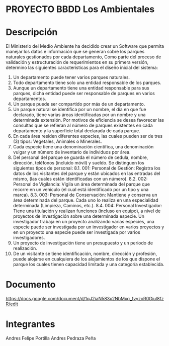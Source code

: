 # PROYECTO BBDD Los Ambientales

# Descripción

El Ministerio del Medio Ambiente ha decidido crear un Software que permita manejar los
datos e información que se generan sobre los parques naturales gestionados por cada
departamento,
Como parte del proceso de validación y estructuración de requerimientos en su primera
versión, determino las siguientes características para el diseño inicial del sistema:

1. Un departamento puede tener varios parques naturales.
2. Todo departamento tiene solo una entidad responsable de los parques.
3. Aunque un departamento tiene una entidad responsable para sus parques, dicha
entidad puede ser responsable de parques en varios departamentos.
4. Un parque puede ser compartido por más de un departamento.
5. Un parque natural se identifica por un nombre, el día en que fue declarado, tiene
varias áreas identificadas por un nombre y una determinada extensión. Por motivos
de eficiencia se desea favorecer las consultas que se refieran al número de parques
existentes en cada departamento y la superficie total declarada de cada parque.
6. En cada área residen diferentes especies, las cuales pueden ser de tres (3) tipos:
Vegetales, Animales o Minerales.
7. Cada especie tiene una denominación científica, una denominación vulgar y un
número de inventario de individuos por área.
8. Del personal del parque se guarda el número de cedula, nombre, dirección, teléfonos
(incluido móvil) y sueldo. Se distinguen los siguientes tipos de personal:
8.1. 001: Personal de Gestión: Registra los datos de los visitantes del parque y
están ubicados en las entradas del mismo, (las cuales están identificadas con
un número).
8.2. 002: Personal de Vigilancia: Vigila un área determinada del parque que recorre
en un vehículo (el cual está identificado por un tipo y una marca).
8.3. 003: Personal de Conservación: Mantiene y conserva un área determinada del
parque. Cada uno lo realiza en una especialidad determinada (Limpieza,
Caminos, etc.).
8.4. 004: Personal Investigador: Tiene una titulación y realizan funciones (incluso
en equipo), a nivel de proyectos de investigación sobre una determinada
especie. Un investigador trabaja en un proyecto analizando varias especies,
una especie puede ser investigada por un investigador en varios proyectos y
en un proyecto una especie puede ser investigada por varios investigadores.
9. Un proyecto de investigación tiene un presupuesto y un periodo de realización.
10. De un visitante se tiene identificación, nombre, dirección y profesión, puede alojarse
en cualquiera de los alojamientos de los que dispone el parque los cuales tienen
capacidad limitada y una categoría establecida.

# Documento
https://docs.google.com/document/d/1qJ2iaN583x2NbMxq_fvyzoR0Giul8fzR/edit

# Integrantes
Andres Felipe Portilla
Andres Pedraza Peña